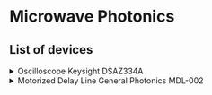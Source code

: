 # Microwave Photonics
## List of devices
<details>
  <summary>Oscilloscope Keysight DSAZ334A</summary>

  ![alt text](https://s7.images.keysight.com/is/image/Keysight/PROD-2391634-01?$ProdMainPreset$)

  [read more](https://www.keysight.com/en/pdx-x202058-pn-DSAZ334A/infiniium-oscilloscope-33-ghz?cc=US&lc=eng)

</details>

<details>
  
  <summary>Motorized Delay Line General Photonics MDL-002</summary>

  ![alt text](http://www.generalphotonics.com/wp-content/uploads/2015/07/MDL-002-D-700x506.jpg)

  [Data sheet](http://www.generalphotonics.com/wp-content/uploads/2017/12/MDL-002-spec-12-17-17.pdf)

  [Manual](http://www.generalphotonics.com/wp-content/uploads/2015/06/MDL-002-OEM-Manual-v15-2-24-15.pdf)

  [read more](http://www.generalphotonics.com/index.php/product/mdl-002-delay-line/)

</details>
